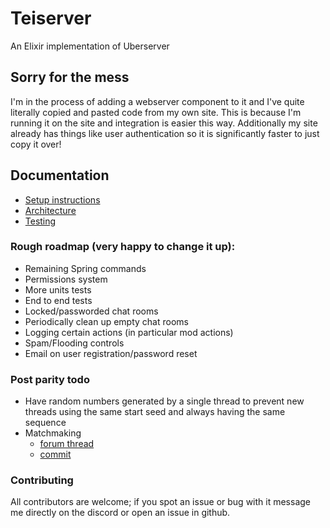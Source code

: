 # Teiserver
An Elixir implementation of Uberserver

## Sorry for the mess
I'm in the process of adding a webserver component to it and I've quite literally copied and pasted code from my own site. This is because I'm running it on the site and integration is easier this way. Additionally my site already has things like user authentication so it is significantly faster to just copy it over!

## Documentation
- [Setup instructions](documents/setup.md)
- [Architecture](documents/architecture.md)
- [Testing](documents/testing.md)

### Rough roadmap (very happy to change it up):
- Remaining Spring commands
- Permissions system
- More units tests
- End to end tests
- Locked/passworded chat rooms
- Periodically clean up empty chat rooms
- Logging certain actions (in particular mod actions)
- Spam/Flooding controls
- Email on user registration/password reset

### Post parity todo
- Have random numbers generated by a single thread to prevent new threads using the same start seed and always having the same sequence
- Matchmaking
    + [forum thread](https://springrts.com/phpbb/viewtopic.php?f=71&t=33072)
    + [commit](https://github.com/spring/uberserver/compare/master...gajop:master)

### Contributing
All contributors are welcome; if you spot an issue or bug with it message me directly on the discord or open an issue in github.
